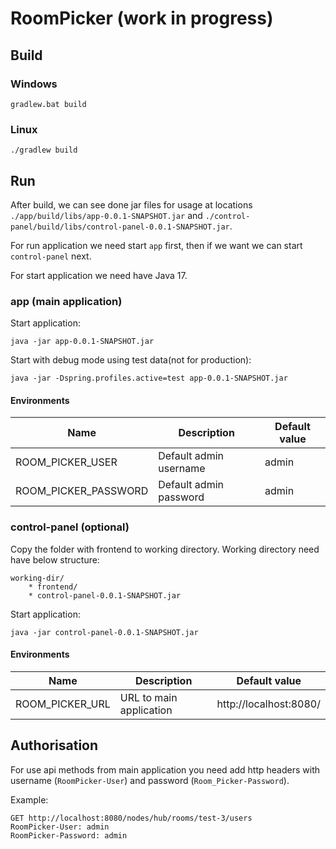 # RoomPicker (work in progress)

## Build
### Windows
```shell
gradlew.bat build
```

### Linux
```shell
./gradlew build
```

## Run
After build, we can see done jar files for usage at locations `./app/build/libs/app-0.0.1-SNAPSHOT.jar` 
and `./control-panel/build/libs/control-panel-0.0.1-SNAPSHOT.jar`.

For run application we need start `app` first, then if we want we can start `control-panel` next.

For start application we need have Java 17.

### app (main application)
Start application:
```shell
java -jar app-0.0.1-SNAPSHOT.jar
```

Start with debug mode using test data(not for production):
```shell
java -jar -Dspring.profiles.active=test app-0.0.1-SNAPSHOT.jar
```

#### Environments
| Name                 | Description            | Default value |
|----------------------|------------------------|---------------|
| ROOM_PICKER_USER     | Default admin username | admin         |
| ROOM_PICKER_PASSWORD | Default admin password | admin         |

### control-panel (optional)
Copy the folder with frontend to working directory. Working directory need have below structure:
```text
working-dir/
    * frontend/
    * control-panel-0.0.1-SNAPSHOT.jar
```

Start application:
```shell
java -jar control-panel-0.0.1-SNAPSHOT.jar
```

#### Environments
| Name            | Description             | Default value          |
|-----------------|-------------------------|------------------------|
| ROOM_PICKER_URL | URL to main application | http://localhost:8080/ | 

## Authorisation
For use api methods from main application you need add http headers with username (`RoomPicker-User`) 
and password (`Room_Picker-Password`).

Example:

```http request
GET http://localhost:8080/nodes/hub/rooms/test-3/users
RoomPicker-User: admin
RoomPicker-Password: admin
```